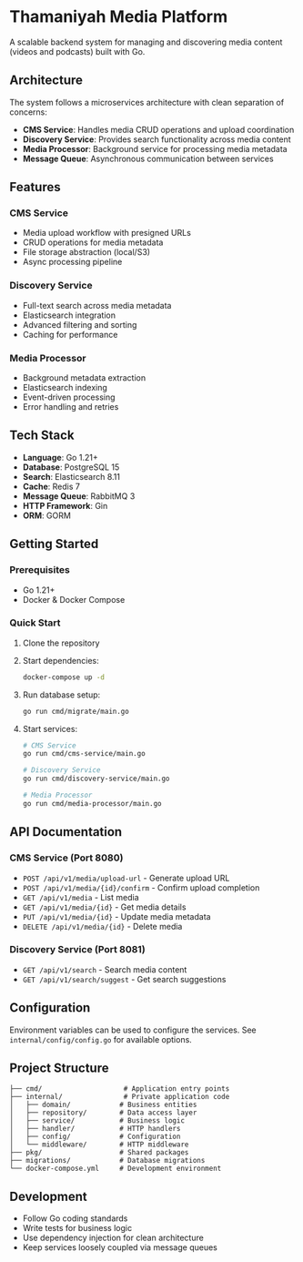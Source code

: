 # Thamaniyah Media Platform

A scalable backend system for managing and discovering media content (videos and podcasts) built with Go.

## Architecture

The system follows a microservices architecture with clean separation of concerns:

- **CMS Service**: Handles media CRUD operations and upload coordination
- **Discovery Service**: Provides search functionality across media content  
- **Media Processor**: Background service for processing media metadata
- **Message Queue**: Asynchronous communication between services

## Features

### CMS Service
- Media upload workflow with presigned URLs
- CRUD operations for media metadata
- File storage abstraction (local/S3)
- Async processing pipeline

### Discovery Service  
- Full-text search across media metadata
- Elasticsearch integration
- Advanced filtering and sorting
- Caching for performance

### Media Processor
- Background metadata extraction
- Elasticsearch indexing
- Event-driven processing
- Error handling and retries

## Tech Stack

- **Language**: Go 1.21+
- **Database**: PostgreSQL 15
- **Search**: Elasticsearch 8.11
- **Cache**: Redis 7
- **Message Queue**: RabbitMQ 3
- **HTTP Framework**: Gin
- **ORM**: GORM

## Getting Started

### Prerequisites
- Go 1.21+
- Docker & Docker Compose

### Quick Start

1. Clone the repository
2. Start dependencies:
   ```bash
   docker-compose up -d
   ```

3. Run database setup:
   ```bash
   go run cmd/migrate/main.go
   ```

4. Start services:
   ```bash
   # CMS Service
   go run cmd/cms-service/main.go
   
   # Discovery Service  
   go run cmd/discovery-service/main.go
   
   # Media Processor
   go run cmd/media-processor/main.go
   ```

## API Documentation

### CMS Service (Port 8080)
- `POST /api/v1/media/upload-url` - Generate upload URL
- `POST /api/v1/media/{id}/confirm` - Confirm upload completion
- `GET /api/v1/media` - List media
- `GET /api/v1/media/{id}` - Get media details
- `PUT /api/v1/media/{id}` - Update media metadata
- `DELETE /api/v1/media/{id}` - Delete media

### Discovery Service (Port 8081)
- `GET /api/v1/search` - Search media content
- `GET /api/v1/search/suggest` - Get search suggestions

## Configuration

Environment variables can be used to configure the services. See `internal/config/config.go` for available options.

## Project Structure

```
├── cmd/                    # Application entry points
├── internal/               # Private application code
│   ├── domain/            # Business entities
│   ├── repository/        # Data access layer
│   ├── service/           # Business logic
│   ├── handler/           # HTTP handlers
│   ├── config/            # Configuration
│   └── middleware/        # HTTP middleware
├── pkg/                   # Shared packages
├── migrations/            # Database migrations
└── docker-compose.yml     # Development environment
```

## Development

- Follow Go coding standards
- Write tests for business logic
- Use dependency injection for clean architecture
- Keep services loosely coupled via message queues
